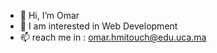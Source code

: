 - 👋 Hi, I’m Omar
- 👀 I am interested in Web Development
- 📫 reach me in : omar.hmitouch@edu.uca.ma 
